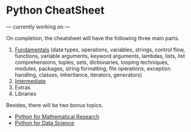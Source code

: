 # Python CheatSheet

&mdash; currently working on &mdash;

On completion, the cheatsheet will have the following three main parts.

1. [Fundamentals](https://github.com/ronaldmangang/python-cheatsheet/blob/main/fundamentals.md) (data types, operations, variables, strings, control flow, functions, variable arguments, keyword arguments, lambdas, lists, list comprehensions, tuples, sets, dictionaries, looping techniques, modules, packages, string formatting, file operations, exception handling, classes, inheritance, iterators, generators)
2. [Intermediate](https://github.com/ronaldmangang/python-cheatsheet/blob/main/intermediate.md)
3. Extras
4. Libraries

Besides, there will be two bonus topics.

- [Python for Mathematical Research]()
- [Python for Data Science]() 
 
